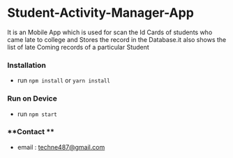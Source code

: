 # Student-Activity-Manager-App
It is an Mobile App which is used for scan the Id Cards of students who came late to college and Stores the record in the Database.it also shows the list of late Coming records of a particular Student
<br>
### Installation

- run `npm install` or `yarn install`

### Run on Device

- run `npm start` 

### **Contact **
- email : techne487@gmail.com
